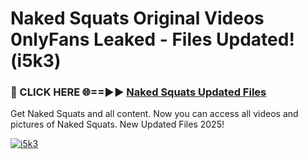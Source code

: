 # Naked Squats Original Videos 0nlyFans Leaked - Files Updated! (i5k3)

<h3>🔴 CLICK HERE 🌐==►► <a href="https://tinyurl.com/up5wt9bj" rel="nofollow">Naked Squats Updated Files</a></h3>

Get Naked Squats and all content. Now you can access all videos and pictures of Naked Squats. New Updated Files 2025!

[![i5k3](https://i.imgur.com/ABiUzMV.gif)](https://tinyurl.com/up5wt9bj)
